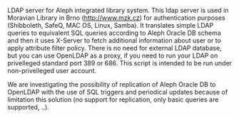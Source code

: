 LDAP server for Aleph integrated library system. This ldap server is used in Moravian Library in Brno (http://www.mzk.cz) for authentication purposes (Shibboleth, SafeQ, MAC OS, Linux, Samba). It translates simple LDAP queries to equivalent SQL queries according to Aleph Oracle DB schema and then it uses X-Server to fetch additional information about user or to apply attribute filter policy. There is no need for external LDAP database, but you can use OpenLDAP as a proxy, if you need to run your LDAP on privelleged standard port 389 or 686. This script is intended to be run under non-privelleged user account.

We are investigating the possibility of replication of Aleph Oracle DB to OpenLDAP with the use of SQL triggers and periodical updates because of limitation this solution (no support for replication, only basic queries are supported, ..).
